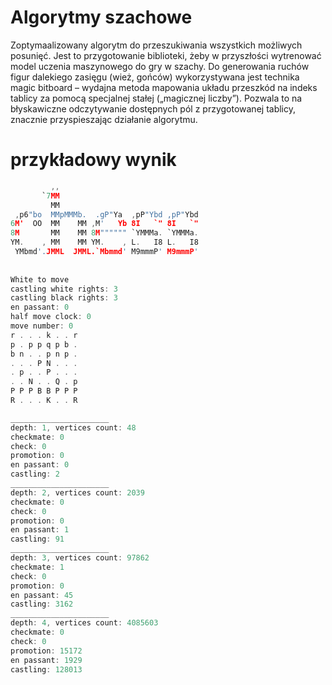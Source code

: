 # Algorytmy szachowe
Zoptymaalizowany algorytm do przeszukiwania wszystkich możliwych posunięć. Jest to przygotowanie biblioteki, żeby w przyszłości wytrenować model uczenia maszynowego do gry w szachy.
Do generowania ruchów figur dalekiego zasięgu (wież, gońców) wykorzystywana jest technika magic bitboard – wydajna metoda mapowania układu przeszkód na indeks tablicy za pomocą specjalnej stałej („magicznej liczby”). Pozwala to na błyskawiczne odczytywanie dostępnych pól z przygotowanej tablicy, znacznie przyspieszając działanie algorytmu.
# przykładowy wynik
```c
         ,,                                 
       `7MM                                 
         MM                                 
 ,p6"bo  MMpMMMb.  .gP"Ya  ,pP"Ybd ,pP"Ybd 
6M'  OO  MM    MM ,M'   Yb 8I   `" 8I   `" 
8M       MM    MM 8M"""""" `YMMMa. `YMMMa. 
YM.    , MM    MM YM.    , L.   I8 L.   I8 
 YMbmd'.JMML  JMML.`Mbmmd' M9mmmP' M9mmmP' 
                                            
                                            
White to move
castling white rights: 3
castling black rights: 3
en passant: 0
half move clock: 0
move number: 0
r . . . k . . r 
p . p p q p b . 
b n . . p n p . 
. . . P N . . . 
. p . . P . . . 
. . N . . Q . p 
P P P B B P P P 
R . . . K . . R 

______________________
depth: 1, vertices count: 48 
checkmate: 0
check: 0
promotion: 0
en passant: 0
castling: 2
______________________
depth: 2, vertices count: 2039 
checkmate: 0
check: 0
promotion: 0
en passant: 1
castling: 91
______________________
depth: 3, vertices count: 97862 
checkmate: 1
check: 0
promotion: 0
en passant: 45
castling: 3162
______________________
depth: 4, vertices count: 4085603 
checkmate: 0
check: 0
promotion: 15172
en passant: 1929
castling: 128013
```
